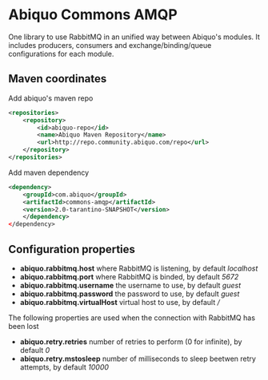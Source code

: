 Abiquo Commons AMQP
===================

One library to use RabbitMQ in an unified way between Abiquo's modules. It includes producers, consumers and exchange/binding/queue configurations for each module.

Maven coordinates
-----------------

Add abiquo's maven repo

```xml
<repositories>
    <repository>
        <id>abiquo-repo</id>
        <name>Abiquo Maven Repository</name>
        <url>http://repo.community.abiquo.com/repo</url>
    </repository>
</repositories>
```

Add maven dependency

```xml
<dependency>
    <groupId>com.abiquo</groupId>
    <artifactId>commons-amqp</artifactId>
    <version>2.0-tarantino-SNAPSHOT</version>
    </dependency>
</dependency>
```

Configuration properties
------------------------

* **abiquo.rabbitmq.host** where RabbitMQ is listening, by default *localhost*
* **abiquo.rabbitmq.port** where RabbitMQ is binded, by default *5672*
* **abiquo.rabbitmq.username** the username to use, by default *guest*
* **abiquo.rabbitmq.password** the password to use, by default *guest*
* **abiquo.rabbitmq.virtualHost** virtual host to use, by default */*

The following properties are used when the connection with RabbitMQ has been lost

* **abiquo.retry.retries** number of retries to perform (0 for infinite), by default *0* 
* **abiquo.retry.mstosleep** number of milliseconds to sleep beetwen retry attempts, by default *10000*


